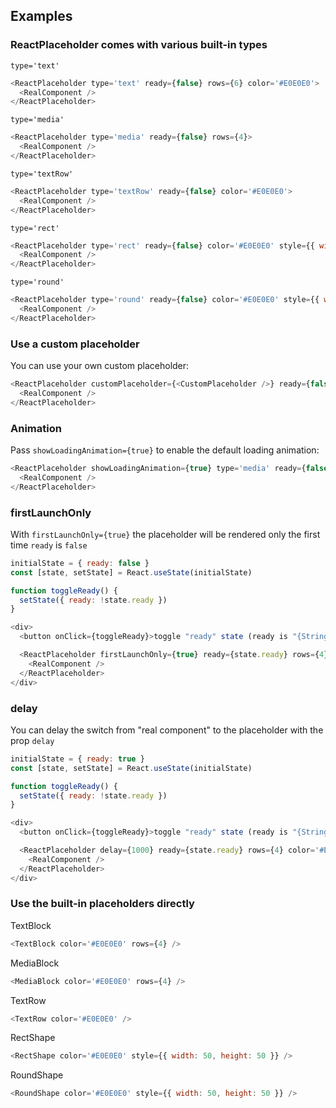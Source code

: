 ## Examples

### ReactPlaceholder comes with various built-in types

`type='text'`
```js
<ReactPlaceholder type='text' ready={false} rows={6} color='#E0E0E0'>
  <RealComponent />
</ReactPlaceholder>
```

`type='media'`
```js
<ReactPlaceholder type='media' ready={false} rows={4}>
  <RealComponent />
</ReactPlaceholder>
```

`type='textRow'`
```js
<ReactPlaceholder type='textRow' ready={false} color='#E0E0E0'>
  <RealComponent />
</ReactPlaceholder>
```

`type='rect'`
```js
<ReactPlaceholder type='rect' ready={false} color='#E0E0E0' style={{ width: 50, height: 50 }}>
  <RealComponent />
</ReactPlaceholder>
```

`type='round'`
```js
<ReactPlaceholder type='round' ready={false} color='#E0E0E0' style={{ width: 50, height: 50 }}>
  <RealComponent />
</ReactPlaceholder>
```

### Use a custom placeholder
You can use your own custom placeholder:

```js
<ReactPlaceholder customPlaceholder={<CustomPlaceholder />} ready={false}>
  <RealComponent />
</ReactPlaceholder>
```

### Animation
Pass `showLoadingAnimation={true}` to enable the default loading animation:

```js
<ReactPlaceholder showLoadingAnimation={true} type='media' ready={false} rows={4}>
  <RealComponent />
</ReactPlaceholder>
```

### firstLaunchOnly
With `firstLaunchOnly={true}` the placeholder will be rendered only the first time `ready` is `false`

```js
initialState = { ready: false }
const [state, setState] = React.useState(initialState)

function toggleReady() {
  setState({ ready: !state.ready })
}

<div>
  <button onClick={toggleReady}>toggle "ready" state (ready is "{String(state.ready)}")</button>

  <ReactPlaceholder firstLaunchOnly={true} ready={state.ready} rows={4} color='#E0E0E0'>
    <RealComponent />
  </ReactPlaceholder>
</div>
```

### delay
You can delay the switch from "real component" to the placeholder with the prop `delay`

```js
initialState = { ready: true }
const [state, setState] = React.useState(initialState)

function toggleReady() {
  setState({ ready: !state.ready })
}

<div>
  <button onClick={toggleReady}>toggle "ready" state (ready is "{String(state.ready)}")</button>

  <ReactPlaceholder delay={1000} ready={state.ready} rows={4} color='#E0E0E0'>
    <RealComponent />
  </ReactPlaceholder>
</div>
```

### Use the built-in placeholders directly

TextBlock
```js
<TextBlock color='#E0E0E0' rows={4} />
```

MediaBlock
```js
<MediaBlock color='#E0E0E0' rows={4} />
```

TextRow
```js
<TextRow color='#E0E0E0' />
```

RectShape
```js
<RectShape color='#E0E0E0' style={{ width: 50, height: 50 }} />
```

RoundShape
```js
<RoundShape color='#E0E0E0' style={{ width: 50, height: 50 }} />
```
